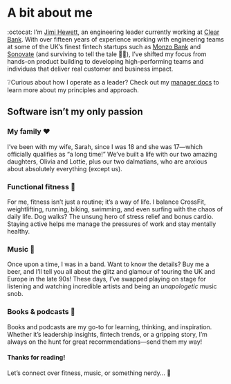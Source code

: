 # A bit about me
:octocat: I’m [Jimi Hewett](https://www.linkedin.com/in/jamesahewett/), an engineering leader currently working at [Clear Bank](https://clear.bank/). With over fifteen years of experience working with engineering teams at some of the UK’s finest fintech startups such as [Monzo Bank](https://monzo.com/) and [Sonovate](http://www.sonovate.com/) (and surviving to tell the tale 🧑‍🚀), I’ve shifted my focus from hands-on product building to developing high-performing teams and individuas that deliver real customer and business impact.

❔Curious about how I operate as a leader? Check out my [manager docs](https://github.com/jahewett/manager-docs/blob/main/README.md) to learn more about my principles and approach.

## Software isn’t my only passion

### My family ❤️

I’ve been with my wife, Sarah, since I was 18 and she was 17—which officially qualifies as “a long time!” We’ve built a life with our two amazing daughters, Olivia and Lottie, plus our two dalmatians, who are anxious about absolutely everything (except us).

### Functional fitness 💪

For me, fitness isn’t just a routine; it’s a way of life. I balance CrossFit, weightlifting, running, biking, swimming, and even surfing with the chaos of daily life. Dog walks? The unsung hero of stress relief and bonus cardio. Staying active helps me manage the pressures of work and stay mentally healthy.

### Music 🎵

Once upon a time, I was in a band. Want to know the details? Buy me a beer, and I’ll tell you all about the glitz and glamour of touring the UK and Europe in the late 90s! These days, I’ve swapped playing on stage for listening and watching incredible artists and being an *unapologetic* music snob.

### Books & podcasts 🧠

Books and podcasts are my go-to for learning, thinking, and inspiration. Whether it’s leadership insights, fintech trends, or a gripping story, I’m always on the hunt for great recommendations—send them my way!

#### Thanks for reading!

Let’s connect over fitness, music, or something nerdy... 💚
